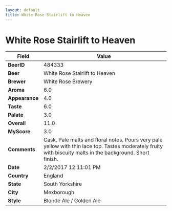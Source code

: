 ```yaml
---
layout: default
title: White Rose Stairlift to Heaven
---
```


# White Rose Stairlift to Heaven

| Field         | Value     |
|---------------|-----------|
| **BeerID** | 484333 |
| **Beer** | White Rose Stairlift to Heaven |
| **Brewer** | White Rose Brewery |
| **Aroma** | 6.0 |
| **Appearance** | 4.0 |
| **Taste** | 6.0 |
| **Palate** | 3.0 |
| **Overall** | 11.0 |
| **MyScore** | 3.0 |
| **Comments** | Cask. Pale malts and floral notes. Pours very pale yellow with thin lace top. Tastes moderately fruity with biscuity malts in the background. Short finish.  |
| **Date** | 2/2/2017 12:11:01 PM |
| **Country** | England |
| **State** | South Yorkshire |
| **City** | Mexborough |
| **Style** | Blonde Ale / Golden Ale |
